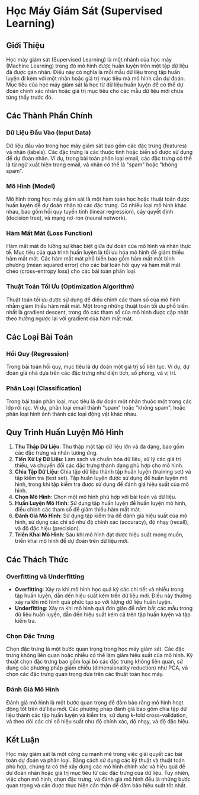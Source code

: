 # Học Máy Giám Sát (Supervised Learning)

## Giới Thiệu

Học máy giám sát (Supervised Learning) là một nhánh của học máy (Machine Learning) trong đó mô hình được huấn luyện trên một tập dữ liệu đã được gán nhãn. Điều này có nghĩa là mỗi mẫu dữ liệu trong tập huấn luyện đi kèm với một nhãn hoặc giá trị mục tiêu mà mô hình cần dự đoán. Mục tiêu của học máy giám sát là học từ dữ liệu huấn luyện để có thể dự đoán chính xác nhãn hoặc giá trị mục tiêu cho các mẫu dữ liệu mới chưa từng thấy trước đó.

## Các Thành Phần Chính

### Dữ Liệu Đầu Vào (Input Data)

Dữ liệu đầu vào trong học máy giám sát bao gồm các đặc trưng (features) và nhãn (labels). Các đặc trưng là các thuộc tính hoặc biến số được sử dụng để dự đoán nhãn. Ví dụ, trong bài toán phân loại email, các đặc trưng có thể là từ ngữ xuất hiện trong email, và nhãn có thể là "spam" hoặc "không spam".

### Mô Hình (Model)

Mô hình trong học máy giám sát là một hàm toán học hoặc thuật toán được huấn luyện để dự đoán nhãn từ các đặc trưng. Có nhiều loại mô hình khác nhau, bao gồm hồi quy tuyến tính (linear regression), cây quyết định (decision tree), và mạng nơ-ron (neural network).

### Hàm Mất Mát (Loss Function)

Hàm mất mát đo lường sự khác biệt giữa dự đoán của mô hình và nhãn thực tế. Mục tiêu của quá trình huấn luyện là tối ưu hóa mô hình để giảm thiểu hàm mất mát. Các hàm mất mát phổ biến bao gồm hàm mất mát bình phương (mean squared error) cho các bài toán hồi quy và hàm mất mát chéo (cross-entropy loss) cho các bài toán phân loại.

### Thuật Toán Tối Ưu (Optimization Algorithm)

Thuật toán tối ưu được sử dụng để điều chỉnh các tham số của mô hình nhằm giảm thiểu hàm mất mát. Một trong những thuật toán tối ưu phổ biến nhất là gradient descent, trong đó các tham số của mô hình được cập nhật theo hướng ngược lại với gradient của hàm mất mát.

## Các Loại Bài Toán

### Hồi Quy (Regression)

Trong bài toán hồi quy, mục tiêu là dự đoán một giá trị số liên tục. Ví dụ, dự đoán giá nhà dựa trên các đặc trưng như diện tích, số phòng, và vị trí.

### Phân Loại (Classification)

Trong bài toán phân loại, mục tiêu là dự đoán một nhãn thuộc một trong các lớp rời rạc. Ví dụ, phân loại email thành "spam" hoặc "không spam", hoặc phân loại hình ảnh thành các loại động vật khác nhau.

## Quy Trình Huấn Luyện Mô Hình

1. **Thu Thập Dữ Liệu**: Thu thập một tập dữ liệu lớn và đa dạng, bao gồm các đặc trưng và nhãn tương ứng.
2. **Tiền Xử Lý Dữ Liệu**: Làm sạch và chuẩn hóa dữ liệu, xử lý các giá trị thiếu, và chuyển đổi các đặc trưng thành dạng phù hợp cho mô hình.
3. **Chia Tập Dữ Liệu**: Chia tập dữ liệu thành tập huấn luyện (training set) và tập kiểm tra (test set). Tập huấn luyện được sử dụng để huấn luyện mô hình, trong khi tập kiểm tra được sử dụng để đánh giá hiệu suất của mô hình.
4. **Chọn Mô Hình**: Chọn một mô hình phù hợp với bài toán và dữ liệu.
5. **Huấn Luyện Mô Hình**: Sử dụng tập huấn luyện để huấn luyện mô hình, điều chỉnh các tham số để giảm thiểu hàm mất mát.
6. **Đánh Giá Mô Hình**: Sử dụng tập kiểm tra để đánh giá hiệu suất của mô hình, sử dụng các chỉ số như độ chính xác (accuracy), độ nhạy (recall), và độ đặc hiệu (precision).
7. **Triển Khai Mô Hình**: Sau khi mô hình đạt được hiệu suất mong muốn, triển khai mô hình để dự đoán trên dữ liệu mới.

## Các Thách Thức

### Overfitting và Underfitting

- **Overfitting**: Xảy ra khi mô hình học quá kỹ các chi tiết và nhiễu trong tập huấn luyện, dẫn đến hiệu suất kém trên dữ liệu mới. Điều này thường xảy ra khi mô hình quá phức tạp so với lượng dữ liệu huấn luyện.
- **Underfitting**: Xảy ra khi mô hình quá đơn giản để nắm bắt các mẫu trong dữ liệu huấn luyện, dẫn đến hiệu suất kém cả trên tập huấn luyện và tập kiểm tra.

### Chọn Đặc Trưng

Chọn đặc trưng là một bước quan trọng trong học máy giám sát. Các đặc trưng không liên quan hoặc nhiễu có thể làm giảm hiệu suất của mô hình. Kỹ thuật chọn đặc trưng bao gồm loại bỏ các đặc trưng không liên quan, sử dụng các phương pháp giảm chiều (dimensionality reduction) như PCA, và chọn các đặc trưng quan trọng dựa trên các thuật toán học máy.

### Đánh Giá Mô Hình

Đánh giá mô hình là một bước quan trọng để đảm bảo rằng mô hình hoạt động tốt trên dữ liệu mới. Các phương pháp đánh giá bao gồm chia tập dữ liệu thành các tập huấn luyện và kiểm tra, sử dụng k-fold cross-validation, và theo dõi các chỉ số hiệu suất như độ chính xác, độ nhạy, và độ đặc hiệu.

## Kết Luận

Học máy giám sát là một công cụ mạnh mẽ trong việc giải quyết các bài toán dự đoán và phân loại. Bằng cách sử dụng các kỹ thuật và thuật toán phù hợp, chúng ta có thể xây dựng các mô hình chính xác và hiệu quả để dự đoán nhãn hoặc giá trị mục tiêu từ các đặc trưng của dữ liệu. Tuy nhiên, việc chọn mô hình, chọn đặc trưng, và đánh giá mô hình đều là những bước quan trọng và cần được thực hiện cẩn thận để đảm bảo hiệu suất tốt nhất.

